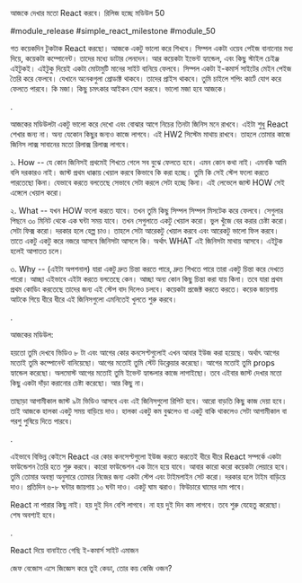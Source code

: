 আজকে দেখার মতো React করবে। রিলিজ হচ্ছে মডিউল 50

#module_release #simple_react_milestone #module_50

গত কয়েকদিন টুকটাক React করছো। আজকে একটু ভালো করে শিখবে। সিম্পল একটা ওয়েব পেইজ বানানোর মধ্য দিয়ে, কয়েকটা কম্পোনেন্ট। তাদের মধ্যে ডাটার লেনদেন। আর কয়েকটা ইভেন্ট হ্যান্ডেল, এবং কিছু স্টাইল চেইঞ্জ এইটুকই। এইটুকু দিয়েই একটা মোটামুটি মানের সাইট বানিয়ে ফেলবে। সিম্পল একটা ই-কমার্স সাইটের মেইন পেইজ তৈরি করে ফেলবে। যেখানে অনেকগুলা প্রোডাক্ট থাকবে। তাদের প্রাইস থাকবে। তুমি চাইলে শপিং কার্টে যোগ করে ফেলতে পারবে। কি মজা। কিছু চমৎকার আইকন যোগ করবে। ভালো মজা হবে আজকে। 



.



আজকের মডিউলটা একটু ভালো করে দেখো এবং বোঝার আগে নিচের তিনটা জিনিস মনে রাখবে। এইটা শুধু React শেখার জন্য না। অন্য যেকোন কিছুর জন্যও কাজে লাগবে। এই HW2 সিস্টেম মাথায় রাখবে। তাহলে তোমার কাজে জিনিস লাক্স সাবানের মতো রিলাক্স রিলাক্স লাগবে। 





১. How -- যে কোন জিনিসই প্রথমেই শিখতে গেলে সব বুঝে ফেলতে হবে। এমন কোন কথা নাই। এমনকি আমি বলি দরকারও নাই। জাস্ট প্রথম ধাক্কায় খেয়াল করবে কিভাবে কি করা হচ্ছে। তুমি কি সেই স্টেপ ফলো করতে পারতেছো কিনা। যেভাবে করতে বলতেছে সেভাবে সেটা করলে সেটা হচ্ছে কিনা। এই লেভেলে জাস্ট HOW সেই এঙ্গেলে খেয়াল করো।  



২. What -- যখন HOW ফলো করতে যাবে। তখন তুমি কিছু সিম্পল সিম্পল মিসটেক করে ফেলবে। সেগুলার পিছনে ৩০ মিনিট থেকে এক ঘন্টা সময় যাবে। তখন সেগুলাতে একটু খেয়াল করো। ভুল খুঁজে বের করার চেষ্টা করো। সেটা ফিক্স করো। দরকার হলে হেল্প চাও। তাহলে সেটা আরেকটু খেয়াল করবে এবং আরেকটু ভালো ফিল করবে। তাতে একটু একটু করে নজরে আসবে জিনিসটা আসলে কি। অর্থাৎ WHAT এই জিনিসটা মাথায় আসবে। এইটুক হলেই আপাতত চলে। 



৩. Why -- (এইটা অপশনাল) যারা একটু দ্রুত চিন্তা করতে পারে, দ্রুত শিখতে পারে তারা একটু চিন্তা করে দেখতে পারো। আচ্ছা এইভাবে এইটা করতে বলতেছে কেন। আচ্ছা অন্য কোন কিছু চিন্তা করা যায় কিনা। তবে যারা প্রথম প্রথম কোডিং করতেছে তাদের জন্য এই স্টেপ বাদ দিলেও চলবে। কয়েকটা প্রজেক্ট করতে করতে। কয়েক জায়গায় আটকে গিয়ে ধীরে ধীরে এই জিনিসগুলো এমনিতেই খুলতে শুরু করবে।  



.



আজকের মডিউল: 

হয়তো তুমি দেখবে ভিডিও ৮ টা এবং আগের কোর কনসেপ্টগুলোই এখন আবার ইউজ করা হয়েছে। অর্থাৎ আগের মতোই তুমি কম্পোনেন্ট বানিয়েছো। আগের মতোই তুমি স্টেট ডিক্লেয়ার করেছো। আগের মতোই তুমি props হ্যান্ডেল করেছো। অলমোস্ট আগের মতোই তুমি ইভেন্ট হ্যান্ডলার কাজে লাগাইছো। তবে এইবার জাস্ট দেখার মতো কিছু একটা দাঁড়া করানোর চেষ্টা করেছো। আর কিছু না। 



তাছাড়া আগামীকাল জাস্ট ৯টা ভিডিও আসবে এবং এই জিনিসগুলো রিপিট হবে। আরো বাড়তি কিছু কাজ দেয়া হবে। তাই আজকে হালকা একটু সময় বাড়িয়ে দাও। হালকা একটু কম বুঝলেও বা একটু বাকি থাকলেও সেটা আগামীকাল বা পরশু পুষিয়ে দিতে পারবে। 

 

.

এইভাবে বিভিন্ন কেইসে React এর কোর কনসেপ্টগুলো ইউজ করতে করতেই ধীরে ধীরে React সম্পর্কে একটা ফাউন্ডেশন তৈরি হতে শুরু করবে। কারো ফাউন্ডেশন এক টানে হয়ে যাবে। আবার কারো করো কয়েকটা লেয়ারে হবে। তুমি তোমার অবস্থা অনুসারে তোমার নিজের জন্য একটা স্টেপ এবং টাইমলাইন সেট করো। দরকার হলে টাইম বাড়িয়ে দাও। প্রতিদিন ৬-৮ ঘন্টার জায়গায় ১০ ঘন্টা দাও। একটু ঘাম ঝরাও। ফিউচারে ঘামের দাম পাবে। 



React না পারার কিছু নাই। হয় দুই দিন বেশি লাগবে। না হয় দুই দিন কম লাগবে। তবে শুরু যেহেতু করেছো। শেষ অবশ্যই হবে।



.

React দিয়ে বানাইতে গেছি ই-কমার্স সাইট এমাজন 

জেফ বেজোস এসে জিজ্ঞেস করে তুই কেডা, তোর কয় কেজি ওজন?


